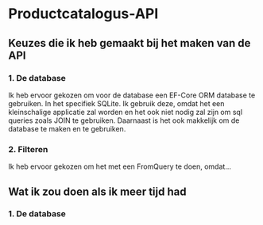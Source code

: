 # Productcatalogus-API
## Keuzes die ik heb gemaakt bij het maken van de API
### 1. De database
Ik heb ervoor gekozen om voor de database een EF-Core ORM database te gebruiken. In het specifiek SQLite. Ik gebruik deze, omdat het een kleinschalige applicatie zal worden en het ook niet nodig zal zijn om sql queries zoals JOIN te gebruiken. Daarnaast is het ook makkelijk om de database te maken en te gebruiken.

### 2. Filteren
Ik heb ervoor gekozen om het met een FromQuery te doen, omdat...

## Wat ik zou doen als ik meer tijd had
### 1. De database
